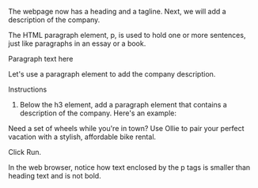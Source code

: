 The webpage now has a heading and a tagline. Next, we will add a description of the company.

The HTML paragraph element, p, is used to hold one or more sentences, just like paragraphs in an essay or a book.

Paragraph text here

Let's use a paragraph element to add the company description.

Instructions

1. Below the h3 element, add a paragraph element that contains a description of the company. Here's an example:

Need a set of wheels while you're in town? Use Ollie to pair your perfect vacation with a stylish, affordable bike rental.

Click Run.

In the web browser, notice how text enclosed by the p tags is smaller than heading text and is not bold.
